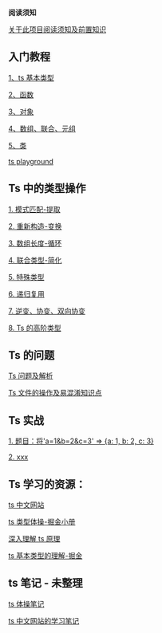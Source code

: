 **阅读须知**

[关于此项目阅读须知及前置知识](https://github.com/xiaochengzi6/Ts/blob/main/index.ts)

## 入门教程
[1、ts 基本类型](https://github.com/xiaochengzi6/Ts/blob/main/ts%E6%BA%90%E7%A0%81/ts%20%E5%9F%BA%E6%9C%AC%E5%AD%A6%E4%B9%A0/%E5%9F%BA%E7%A1%80/%E7%B1%BB%E5%9E%8B.md)

[2、函数](https://github.com/xiaochengzi6/Ts/blob/main/ts%E6%BA%90%E7%A0%81/ts%20%E5%9F%BA%E6%9C%AC%E5%AD%A6%E4%B9%A0/%E5%9F%BA%E7%A1%80/%E5%87%BD%E6%95%B0.md)

[3、对象](https://github.com/xiaochengzi6/Ts/blob/main/ts%E6%BA%90%E7%A0%81/ts%20%E5%9F%BA%E6%9C%AC%E5%AD%A6%E4%B9%A0/%E5%9F%BA%E7%A1%80/%E5%AF%B9%E8%B1%A1.md)

[4、数组、联合、元组](https://github.com/xiaochengzi6/Ts/blob/main/ts%E6%BA%90%E7%A0%81/ts%20%E5%9F%BA%E6%9C%AC%E5%AD%A6%E4%B9%A0/%E5%9F%BA%E7%A1%80/%E6%95%B0%E7%BB%84%E3%80%81%E5%85%83%E7%BB%84%E3%80%81%E8%81%94%E5%90%88.md)

[5、类](https://github.com/xiaochengzi6/Ts/blob/main/ts%E6%BA%90%E7%A0%81/ts%20%E5%9F%BA%E6%9C%AC%E5%AD%A6%E4%B9%A0/%E5%9F%BA%E7%A1%80/%E7%B1%BB.md)

[ts playground](https://www.typescriptlang.org/play?#code/Q)
## Ts 中的类型操作

[1. 模式匹配-提取](https://github.com/xiaochengzi6/Ts/blob/main/ts%E6%BA%90%E7%A0%81/ts%20%E5%9F%BA%E6%9C%AC%E5%AD%A6%E4%B9%A0/ts%20-%20%E5%85%AD%E5%A4%A7%E5%A5%97%E8%B7%AF/%E6%A8%A1%E5%BC%8F%E5%8C%B9%E9%85%8D-%E6%8F%90%E5%8F%96.ts)

[2. 重新构造-变换](https://github.com/xiaochengzi6/Ts/blob/main/ts%E6%BA%90%E7%A0%81/ts%20%E5%9F%BA%E6%9C%AC%E5%AD%A6%E4%B9%A0/ts%20-%20%E5%85%AD%E5%A4%A7%E5%A5%97%E8%B7%AF/%E9%87%8D%E6%96%B0%E6%9E%84%E9%80%A0-%E5%8F%98%E6%8D%A2.ts)

[3. 数组长度-循环](https://github.com/xiaochengzi6/Ts/blob/main/ts%E6%BA%90%E7%A0%81/ts%20%E5%9F%BA%E6%9C%AC%E5%AD%A6%E4%B9%A0/ts%20-%20%E5%85%AD%E5%A4%A7%E5%A5%97%E8%B7%AF/%E6%95%B0%E7%BB%84%E9%95%BF%E5%BA%A6-%E8%AE%A1%E6%95%B0.ts)

[4. 联合类型-简化](https://github.com/xiaochengzi6/Ts/blob/main/ts%E6%BA%90%E7%A0%81/ts%20%E5%9F%BA%E6%9C%AC%E5%AD%A6%E4%B9%A0/ts%20-%20%E5%85%AD%E5%A4%A7%E5%A5%97%E8%B7%AF/%E8%81%94%E5%90%88%E7%B1%BB%E5%9E%8B-%E7%AE%80%E5%8C%96.ts)

[5. 特殊类型](https://github.com/xiaochengzi6/Ts/blob/main/ts%E6%BA%90%E7%A0%81/ts%20%E5%9F%BA%E6%9C%AC%E5%AD%A6%E4%B9%A0/ts%20-%20%E5%85%AD%E5%A4%A7%E5%A5%97%E8%B7%AF/%E7%89%B9%E6%AE%8A%E7%B1%BB%E5%9E%8B.ts)

[6. 递归复用](https://github.com/xiaochengzi6/Ts/blob/main/ts%E6%BA%90%E7%A0%81/ts%20%E5%9F%BA%E6%9C%AC%E5%AD%A6%E4%B9%A0/ts%20-%20%E5%85%AD%E5%A4%A7%E5%A5%97%E8%B7%AF/%E9%80%92%E5%BD%92%E5%A4%8D%E7%94%A8-%E5%BE%AA%E7%8E%AF.ts)

[7. 逆变、协变、双向协变](https://github.com/xiaochengzi6/Ts/blob/main/ts%E6%BA%90%E7%A0%81/ts%20%E5%9F%BA%E6%9C%AC%E5%AD%A6%E4%B9%A0/ts%20-%20%E5%85%AD%E5%A4%A7%E5%A5%97%E8%B7%AF/%E5%8D%8F%E5%8F%98-%E9%80%86%E5%8F%98.ts)

[8. Ts 的高阶类型](https://github.com/xiaochengzi6/Ts/blob/main/ts%E6%BA%90%E7%A0%81/ts%20%E5%9F%BA%E6%9C%AC%E5%AD%A6%E4%B9%A0/ts%20-%20%E9%AB%98%E9%98%B6%E7%B1%BB%E5%9E%8B.ts)

## Ts 的问题

[Ts 问题及解析](https://github.com/xiaochengzi6/Ts/blob/main/ts%E6%BA%90%E7%A0%81/ts%20%E9%97%AE%E9%A2%98-%E7%AD%94%E6%A1%88/ts%20%E9%97%AE%E9%A2%98.ts)

[Ts 文件的操作及易混淆知识点]()
## Ts 实战
[1. 题目：将'a=1&b=2&c=3' => {a: 1, b: 2, c: 3}]()

[2. xxx]()
## Ts 学习的资源：

[ts 中文网站](https://ts.yayujs.com/handbook/TheBasics.html)

[ts 类型体操-掘金小册](https://juejin.cn/book/7047524421182947366/section/7048281581428932619)


[深入理解 ts 原理](https://jkchao.github.io/typescript-book-chinese/)

[ts 基本类型的理解-掘金](https://juejin.cn/post/6844904184894980104#comment)

## ts 笔记 - 未整理

[ts 体操笔记](https://github.com/xiaochengzi6/Ts/blob/main/Ts%E7%B1%BB%E5%9E%8B%E4%BD%93%E6%93%8D%E7%AC%94%E8%AE%B0.md)

[ts 中文网站的学习笔记](https://github.com/xiaochengzi6/Ts/blob/main/TypeScript%20%E5%AD%A6%E4%B9%A0%E7%AC%94%E8%AE%B0.md)

